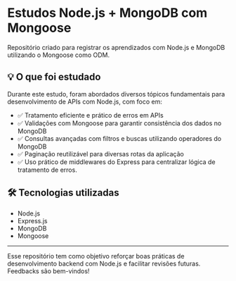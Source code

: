 # Estudos Node.js + MongoDB com Mongoose

Repositório criado para registrar os aprendizados com Node.js e MongoDB utilizando o Mongoose como ODM.

## 💡 O que foi estudado

Durante este estudo, foram abordados diversos tópicos fundamentais para desenvolvimento de APIs com Node.js, com foco em:

- ✅ Tratamento eficiente e prático de erros em APIs
- ✅ Validações com Mongoose para garantir consistência dos dados no MongoDB
- ✅ Consultas avançadas com filtros e buscas utilizando operadores do MongoDB
- ✅ Paginação reutilizável para diversas rotas da aplicação
- ✅ Uso prático de middlewares do Express para centralizar lógica de tratamento de erros.

## 🛠️ Tecnologias utilizadas

- Node.js
- Express.js
- MongoDB
- Mongoose

---

Esse repositório tem como objetivo reforçar boas práticas de desenvolvimento backend com Node.js e facilitar revisões futuras. Feedbacks são bem-vindos!
